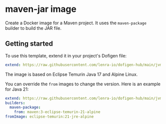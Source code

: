 # maven-jar image

Create a Docker image for a Maven project. It uses the `maven-package` builder to build the JAR file.

## Getting started

To use this template, extend it in your project's Dofigen file:

```yml
extend: https://raw.githubusercontent.com/lenra-io/dofigen-hub/main/jvm/maven-jar.image.yml
```

The image is based on Eclipse Temurin Java 17 and Alpine Linux.

You can override the `from` images to change the version.
Here is an example for Java 21:

```yml
extend: https://raw.githubusercontent.com/lenra-io/dofigen-hub/main/jvm/maven-jar.image.yml
builders:
  maven-package:
    from: maven:3-eclipse-temurin-21-alpine
fromImage: eclipse-temurin:21-jre-alpine
```
